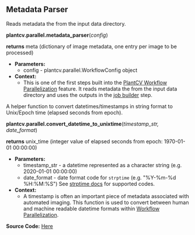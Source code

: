 ## Metadata Parser 

Reads metadata the from the input data directory.

**plantcv.parallel.metadata_parser**(*config*)

**returns** meta (dictionary of image metadata, one entry per image to be processed)

- **Parameters:**
    - config   - plantcv.parallel.WorkflowConfig object
- **Context:**
    - This is one of the first steps built into the [PlantCV Workflow Parallelization](pipeline_parallel.md) feature. 
    It reads metadata the from the input data directory and uses the outputs in the [job builder](parallel_job_builder.md) step. 


A helper function to convert datetimes/timestamps in string format to Unix/Epoch time (elapsed seconds from epoch).

**plantcv.parallel.convert_datetime_to_unixtime**(*timestamp_str, date_format*)

**returns** unix_time (integer value of elapsed seconds from epoch: 1970-01-01 00:00:00)

- **Parameters:**
    - timestamp_str - a datetime represented as a character string (e.g. 2020-01-01 00:00:00)
    - date_format - date format code for `strptime` (e.g. "%Y-%m-%d %H:%M:%S") See 
    [strptime docs](https://docs.python.org/3.7/library/datetime.html#strftime-and-strptime-behavior) for supported codes.
- **Context:**
    - A timestamp is often an important piece of metadata associated with automated imaging. This function is used to
    convert between human and machine readable datetime formats within [Workflow Parallelization](pipeline_parallel.md).

**Source Code:** [Here](https://github.com/danforthcenter/plantcv/blob/main/plantcv/parallel/parsers.py)
